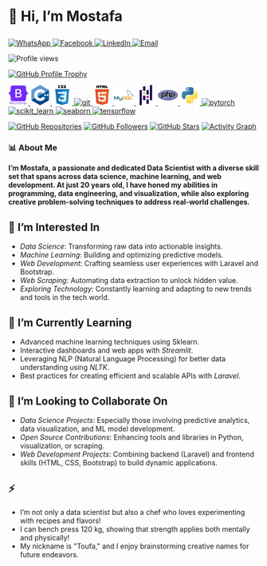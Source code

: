 
# 👋 Hi, I’m Mostafa <p align="left">
 <a href="https://wa.me/201154079827" target="_blank">
    <img src="https://img.shields.io/badge/WhatsApp-25D366?style=for-the-badge&logo=whatsapp&logoColor=white" alt="WhatsApp" />
  </a>
  <a href="https://www.facebook.com/share/X3dkSH6LpFqadSQ3/?mibextid=qi2Omg" target="_blank">
    <img src="https://img.shields.io/badge/Facebook-1877F2?style=for-the-badge&logo=facebook&logoColor=white" alt="Facebook" />
  </a>
  <a href="https://www.linkedin.com/in/mostafa-hammad-154b42317/" target="_blank">
    <img src="https://img.shields.io/badge/LinkedIn-0077B5?style=for-the-badge&logo=linkedin&logoColor=white" alt="LinkedIn" />
  </a>
  <a href="mailto:mhfarag938@gmail.com" target="_blank">
    <img src="https://img.shields.io/badge/Gmail-D14836?style=for-the-badge&logo=gmail&logoColor=white" alt="Email" />
  </a>
</p>

<!-- Profile views badge -->
<p align="left">
  <img src="https://komarev.com/ghpvc/?username=mostafa7hmmad&label=Profile%20views&color=0e75b6&style=flat" alt="Profile views"/>
</p>

<!-- GitHub Profile Trophy -->
<p align="left">
  <a href="https://github.com/ryo-ma/github-profile-trophy">
    <img src="https://github-profile-trophy.vercel.app/?username=mostafa7hmmad" alt="GitHub Profile Trophy"/>
  </a>
</p>



<p align="left"> <a href="https://getbootstrap.com" target="_blank" rel="noreferrer"> <img src="https://raw.githubusercontent.com/devicons/devicon/master/icons/bootstrap/bootstrap-plain-wordmark.svg" alt="bootstrap" width="40" height="40"/> </a> <a href="https://www.w3schools.com/cpp/" target="_blank" rel="noreferrer"> <img src="https://raw.githubusercontent.com/devicons/devicon/master/icons/cplusplus/cplusplus-original.svg" alt="cplusplus" width="40" height="40"/> </a> <a href="https://www.w3schools.com/css/" target="_blank" rel="noreferrer"> <img src="https://raw.githubusercontent.com/devicons/devicon/master/icons/css3/css3-original-wordmark.svg" alt="css3" width="40" height="40"/> </a> <a href="https://git-scm.com/" target="_blank" rel="noreferrer"> <img src="https://www.vectorlogo.zone/logos/git-scm/git-scm-icon.svg" alt="git" width="40" height="40"/> </a> <a href="https://www.w3.org/html/" target="_blank" rel="noreferrer"> <img src="https://raw.githubusercontent.com/devicons/devicon/master/icons/html5/html5-original-wordmark.svg" alt="html5" width="40" height="40"/> </a> <a href="https://www.mysql.com/" target="_blank" rel="noreferrer"> <img src="https://raw.githubusercontent.com/devicons/devicon/master/icons/mysql/mysql-original-wordmark.svg" alt="mysql" width="40" height="40"/> </a> <a href="https://pandas.pydata.org/" target="_blank" rel="noreferrer"> <img src="https://raw.githubusercontent.com/devicons/devicon/2ae2a900d2f041da66e950e4d48052658d850630/icons/pandas/pandas-original.svg" alt="pandas" width="40" height="40"/> </a> <a href="https://www.php.net" target="_blank" rel="noreferrer"> <img src="https://raw.githubusercontent.com/devicons/devicon/master/icons/php/php-original.svg" alt="php" width="40" height="40"/> </a> <a href="https://www.python.org" target="_blank" rel="noreferrer"> <img src="https://raw.githubusercontent.com/devicons/devicon/master/icons/python/python-original.svg" alt="python" width="40" height="40"/> </a> <a href="https://pytorch.org/" target="_blank" rel="noreferrer"> <img src="https://www.vectorlogo.zone/logos/pytorch/pytorch-icon.svg" alt="pytorch" width="40" height="40"/> </a> <a href="https://scikit-learn.org/" target="_blank" rel="noreferrer"> <img src="https://upload.wikimedia.org/wikipedia/commons/0/05/Scikit_learn_logo_small.svg" alt="scikit_learn" width="40" height="40"/> </a> <a href="https://seaborn.pydata.org/" target="_blank" rel="noreferrer"> <img src="https://seaborn.pydata.org/_images/logo-mark-lightbg.svg" alt="seaborn" width="40" height="40"/> </a> <a href="https://www.tensorflow.org" target="_blank" rel="noreferrer"> <img src="https://www.vectorlogo.zone/logos/tensorflow/tensorflow-icon.svg" alt="tensorflow" width="40" height="40"/> </a> </p>




[![GitHub Repositories](https://img.shields.io/badge/dynamic/json?color=blue&label=Repositories&query=public_repos&url=https://api.github.com/users/mostafa7hmmad)](https://github.com/mostafa7hmmad?tab=repositories)
[![GitHub Followers](https://img.shields.io/github/followers/mostafa7hmmad?style=social)](https://github.com/mostafa7hmmad?tab=followers)
[![GitHub Stars](https://img.shields.io/github/stars/mostafa7hmmad?style=social)](https://github.com/mostafa7hmmad?tab=repositories)
[![Activity Graph](https://github-readme-activity-graph.vercel.app/graph?username=mostafa7hmmad&theme=github)](https://github.com/mostafa7hmmad)





### 📊 About Me
  **I’m Mostafa, a passionate and dedicated Data Scientist with a diverse skill set that spans across data science, machine learning, and web development. At just 20 years old, I have honed my abilities in programming, data engineering, and visualization, while also exploring creative problem-solving techniques to address real-world challenges.**  



## 👀 I’m Interested In  
- *Data Science*: Transforming raw data into actionable insights.  
- *Machine Learning*: Building and optimizing predictive models.  
- *Web Development*: Crafting seamless user experiences with Laravel and Bootstrap.  
- *Web Scraping*: Automating data extraction to unlock hidden value.  
- *Exploring Technology*: Constantly learning and adapting to new trends and tools in the tech world.  

## 🌱 I’m Currently Learning  
- Advanced machine learning techniques using Sklearn.  
- Interactive dashboards and web apps with *Streamlit*.  
- Leveraging NLP (Natural Language Processing) for better data understanding using *NLTK*.  
- Best practices for creating efficient and scalable APIs with *Laravel*.  

## 💞 I’m Looking to Collaborate On  
- *Data Science Projects*: Especially those involving predictive analytics, data visualization, and ML model development.  
- *Open Source Contributions*: Enhancing tools and libraries in Python, visualization, or scraping.  
- *Web Development Projects*: Combining backend (Laravel) and frontend skills (HTML, CSS, Bootstrap) to build dynamic applications.  

## ⚡ 
- I’m not only a data scientist but also a chef who loves experimenting with recipes and flavors!  
- I can bench press 120 kg, showing that strength applies both mentally and physically!  
- My nickname is "Toufa," and I enjoy brainstorming creative names for future endeavors.






